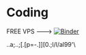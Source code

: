 # Coding


FREE VPS --->                   [![Binder](https://mybinder.org/badge_logo.svg)](https://mybinder.org/v2/gh/oamr128376127/Coding.git/HEAD)



..a;..;[.[p=-.]][0.;l/l/al99'\\
